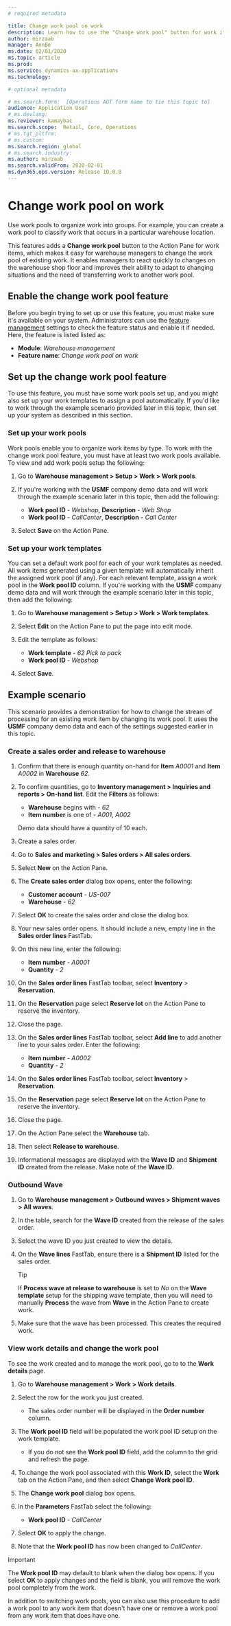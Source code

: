 ```yaml
---
# required metadata

title: Change work pool on work
description: Learn how to use the "Change work pool" button for work items to change the work pool of existing work.
author: mirzaab
manager: AnnBe
ms.date: 02/01/2020
ms.topic: article
ms.prod: 
ms.service: dynamics-ax-applications
ms.technology: 

# optional metadata

# ms.search.form:  [Operations AOT form name to tie this topic to]
audience: Application User
# ms.devlang: 
ms.reviewer: kamaybac
ms.search.scope:  Retail, Core, Operations
# ms.tgt_pltfrm: 
# ms.custom: 
ms.search.region: global
# ms.search.industry:
ms.author: mirzaab
ms.search.validFrom: 2020-02-01
ms.dyn365.ops.version: Release 10.0.8
---
```


# Change work pool on work

Use work pools to organize work into groups. For example, you can create a work pool to classify work that occurs in a particular warehouse location.

This features adds a **Change work pool** button to the Action Pane for work items, which makes it easy for warehouse managers to change the work pool of existing work. It enables managers to react quickly to changes on the warehouse shop floor and improves their ability to adapt to changing situations and the need of transferring work to another work pool.

## Enable the change work pool feature

Before you begin trying to set up or use this feature, you must make sure it's available on your system. Administrators can use the [feature management](../../fin-ops-core/fin-ops/get-started/feature-management/feature-management-overview.md) settings to check the feature status and enable it if needed. Here, the feature is listed listed as:

- **Module**: *Warehouse management*
- **Feature name**: *Change work pool on work*

## Set up the change work pool feature

To use this feature, you must have some work pools set up, and you might also set up your work templates to assign a pool automatically. If you'd like to work through the example scenario provided later in this topic, then set up your system as described in this section.

### Set up your work pools

Work pools enable you to organize work items by type. To work with the change work pool feature, you must have at least two work pools available. To view and add work pools setup the following:

1. Go to **Warehouse management > Setup > Work > Work pools**.
1. If you're working with the **USMF** company demo data and will work through the example scenario later in this topic, then add the following:
     - **Work pool ID** - *Webshop*, **Description** - *Web Shop*
     - **Work pool ID** - *CallCenter*, **Description** - *Call Center*

1. Select **Save** on the Action Pane.

### Set up your work templates

You can set a default work pool for each of your work templates as needed. All work items generated using a given template will automatically inherit the assigned work pool (if any). For each relevant template, assign a work pool in the **Work pool ID** column. If you're working with the **USMF** company demo data and will work through the example scenario later in this topic, then add the following:

1. Go to **Warehouse management > Setup > Work > Work templates**.
1. Select **Edit** on the Action Pane to put the page into edit mode.
1. Edit the template as follows:
    - **Work template** - *62 Pick to pack*
    - **Work pool ID** - *Webshop*

1. Select **Save**.

## Example scenario

This scenario provides a demonstration for how to change the stream of processing for an existing work item by changing its work pool. It uses the **USMF** company demo data and each of the settings suggested earlier in this topic.

### Create a sales order and release to warehouse

1. Confirm that there is enough quantity on-hand for **Item** *A0001* and **Item** *A0002* in **Warehouse** *62*.
1. To confirm quantities, go to **Inventory management > Inquiries and reports > On-hand list**. Edit the **Filters** as follows:
    - **Warehouse** begins with - *62*
    - **Item number** is one of - *A001*, *A002*

    Demo data should have a quantity of 10 each.

1. Create a sales order.
1. Go to **Sales and marketing > Sales orders > All sales orders**.
1. Select **New** on the Action Pane.
1. The **Create sales order** dialog box opens, enter the following:
    - **Customer account** - *US-007*
    - **Warehouse** - *62*

1. Select **OK** to create the sales order and close the dialog box.
1. Your new sales order opens. It should include a new, empty line in the **Sales order lines** FastTab.
1. On this new line, enter the following:
    - **Item number** - *A0001*
    - **Quantity** - *2*

1. On the **Sales order lines** FastTab toolbar, select **Inventory** \> **Reservation**.
1. On the **Reservation** page select **Reserve lot** on the Action Pane to reserve the inventory.
1. Close the page.
1. On the **Sales order lines** FastTab toolbar, select **Add line** to add another line to your sales order. Enter the following:
    - **Item number** - *A0002*
    - **Quantity** - *2*

1. On the **Sales order lines** FastTab toolbar, select **Inventory** \> **Reservation**.
1. On the **Reservation** page select **Reserve lot** on the Action Pane to reserve the inventory.
1. Close the page.
1. On the Action Pane select the **Warehouse** tab.
1. Then select **Release to warehouse**.
1. Informational messages are displayed with the **Wave ID** and **Shipment ID** created from the release. Make note of the **Wave ID**.

### Outbound Wave

1. Go to **Warehouse management > Outbound waves > Shipment waves > All waves**.
1. In the table, search for the **Wave ID** created from the release of the sales order.
1. Select the wave ID you just created to view the details.
1. On the **Wave lines** FastTab, ensure there is a **Shipment ID** listed for the sales order.

    > [!TIP]
    > If **Process wave at release to warehouse** is set to *No* on the **Wave template** setup for the shipping wave template, then you will need to manually **Process** the wave from **Wave** in the Action Pane to create work.

1. Make sure that the wave has been processed. This creates the required work.

### View work details and change the work pool

To see the work created and to manage the work pool, go to to the **Work details** page.

1. Go to **Warehouse management > Work > Work details**.
1. Select the row for the work you just created.
    - The sales order number will be displayed in the **Order number** column.

1. The **Work pool ID** field will be populated the work pool ID setup on the work template.
    - If you do not see the **Work pool ID** field, add the column to the grid and refresh the page.

1. To change the work pool associated with this **Work ID**, select the **Work** tab on the Action Pane, and then select **Change Work pool ID**.
1. The **Change work pool** dialog box opens.
1. In the **Parameters** FastTab select the following:
    - **Work pool ID** - *CallCenter*

1. Select **OK** to apply the change.
1. Note that the **Work pool ID** has now been changed to *CallCenter*.

> [!IMPORTANT]
> The **Work pool ID** may default to blank when the dialog box opens. If you select **OK** to apply changes and the field is blank, you will remove the work pool completely from the work.
>
> In addition to switching work pools, you can also use this procedure to add a work pool to any work item that doesn't have one or remove a work pool from any work item that does have one.
